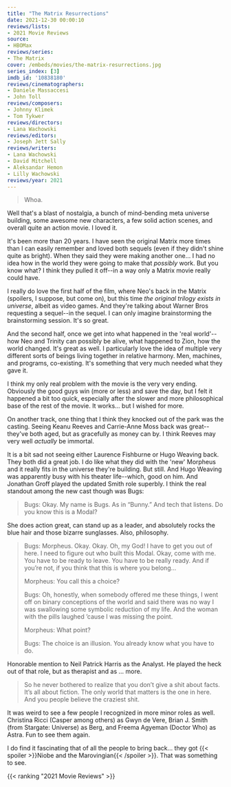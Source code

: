 ```yaml
---
title: "The Matrix Resurrections"
date: 2021-12-30 00:00:10
reviews/lists:
- 2021 Movie Reviews
source:
- HBOMax
reviews/series:
- The Matrix
cover: /embeds/movies/the-matrix-resurrections.jpg
series_index: [3]
imdb_id: '10838180'
reviews/cinematographers:
- Daniele Massaccesi
- John Toll
reviews/composers:
- Johnny Klimek
- Tom Tykwer
reviews/directors:
- Lana Wachowski
reviews/editors:
- Joseph Jett Sally
reviews/writers:
- Lana Wachowski
- David Mitchell
- Aleksandar Hemon
- Lilly Wachowski
reviews/year: 2021
---
```

> Whoa.

Well that's a blast of nostalgia, a bunch of mind-bending meta universe building, some awesome new characters, a few solid action scenes, and overall quite an action movie. I loved it.

<!--more-->

It's been more than 20 years. I have seen the original Matrix more times than I can easily remember and loved both sequels (even if they didn't shine quite as bright). When they said they were making another one... I had no idea how in the world they were going to make that *possibly* work. But you know what? I think they pulled it off--in a way only a Matrix movie really could have.

I really do love the first half of the film, where Neo's back in the Matrix (spoilers, I suppose, but come on), but this time *the original trilogy exists in universe*, albeit as video games. And they're talking about Warner Bros requesting a sequel--in the sequel. I can only imagine brainstorming the brainstorming session. It's so great. 

And the second half, once we get into what happened in the 'real world'--how Neo and Trinity can possibly be alive, what happened to Zion, how the world changed. It's great as well. I particularly love the idea of multiple very different sorts of beings living together in relative harmony. Men, machines, and programs, co-existing. It's something that very much needed what they gave it. 

I think my only real problem with the movie is the very very ending. Obviously the good guys win (more or less) and save the day, but I felt it happened a bit too quick, especially after the slower and more philosophical base of the rest of the movie. It works... but I wished for more. 

On another track, one thing that I think they knocked out of the park was the casting. Seeing Keanu Reeves and Carrie-Anne Moss back was great--they've both aged, but as gracefully as money can by. I think Reeves may very well *actually* be immortal. 

It is a bit sad not seeing either Laurence Fishburne or Hugo Weaving back. They both did a great job. I do like what they did with the 'new' Morpheus and it really fits in the universe they're building. But still. And Hugo Weaving was apparently busy with his theater life--which, good on him. And Jonathan Groff played the updated Smith role superbly. I think the real standout among the new cast though was Bugs:

> Bugs: Okay. My name is Bugs. As in “Bunny.” And tech that listens. Do you know this is a Modal?

She does action great, can stand up as a leader, and absolutely rocks the blue hair and those bizarre sunglasses. Also, philosophy. 

> Bugs: Morpheus. Okay. Okay. Oh, my God! I have to get you out of here. I need to figure out who built this Modal. Okay, come with me. You have to be ready to leave. You have to be really ready. And if you’re not, if you think that this is where you belong…
> 
> Morpheus: You call this a choice?
> 
> Bugs: Oh, honestly, when somebody offered me these things, I went off on binary conceptions of the world and said there was no way I was swallowing some symbolic reduction of my life. And the woman with the pills laughed ’cause I was missing the point.
> 
> Morpheus: What point?
> 
> Bugs: The choice is an illusion. You already know what you have to do.

Honorable mention to Neil Patrick Harris as the Analyst. He played the heck out of that role, but as therapist and as ... more. 

> So he never bothered to realize that you don’t give a shit about facts. It’s all about fiction. The only world that matters is the one in here. And you people believe the craziest shit.

It was weird to see a few people I recognized in more minor roles as well. Christina Ricci (Casper among others) as Gwyn de Vere, Brian J. Smith (from Stargate: Universe) as Berg, and Freema Agyeman (Doctor Who) as Astra. Fun to see them again. 

I do find it fascinating that of all the people to bring back... they got {{< spoiler >}}Niobe and the Marovingian{{< /spoiler >}}. That was something to see. 


{{< ranking "2021 Movie Reviews" >}}